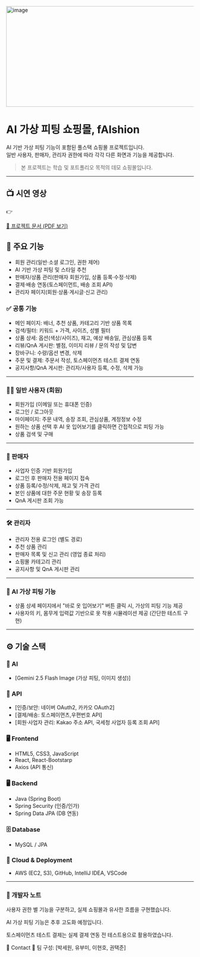 <img width="1147" height="270" alt="image" src="https://github.com/user-attachments/assets/17863a83-525e-42fb-9f79-fadebcfe4f83" />


# AI 가상 피팅 쇼핑몰, fAIshion

AI 기반 가상 피팅 기능이 포함된 풀스택 쇼핑몰 프로젝트입니다.  
일반 사용자, 판매자, 관리자 권한에 따라 각각 다른 화면과 기능을 제공합니다.

> 본 프로젝트는 학습 및 포트폴리오 목적의 데모 쇼핑몰입니다.

---

## 📺 시연 영상
👉

[📄 프로젝트 문서 (PDF 보기)](https://github.com/sewonnnn/faishion/blob/master/fAIshion_Team_Project.pdf)


## 📌 주요 기능
- 회원 관리(일반·소셜 로그인, 권한 제어)
- AI 기반 가상 피팅 및 스타일 추천
- 판매자/상품 관리(판매자 회원가입, 상품 등록·수정·삭제)
- 결제·배송 연동(토스페이먼트, 배송 조회 API)
- 관리자 페이지(회원·상품·게시글·신고 관리)

### ✅ 공통 기능
- 메인 페이지: 배너, 추천 상품, 카테고리 기반 상품 목록
- 검색/필터: 키워드 + 가격, 사이즈, 성별 필터
- 상품 상세: 옵션(색상/사이즈), 재고, 예상 배송일, 관심상품 등록
- 리뷰/QnA 게시판: 별점, 이미지 리뷰 / 문의 작성 및 답변
- 장바구니: 수량/옵션 변경, 삭제
- 주문 및 결제: 주문서 작성, 토스페이먼츠 테스트 결제 연동
- 공지사항/QnA 게시판: 관리자/사용자 등록, 수정, 삭제 가능

---

### 🧍‍♂️ 일반 사용자 (회원)
- 회원가입 (이메일 또는 휴대폰 인증)
- 로그인 / 로그아웃
- 마이페이지: 주문 내역, 송장 조회, 관심상품, 계정정보 수정
- 원하는 상품 선택 후 AI 옷 입어보기를 클릭하면 간접적으로 피팅 가능
- 상품 검색 및 구매

---

### 🛒 판매자
- 사업자 인증 기반 회원가입
- 로그인 후 판매자 전용 페이지 접속
- 상품 등록/수정/삭제, 재고 및 가격 관리
- 본인 상품에 대한 주문 현황 및 송장 등록
- QnA 게시판 조회 가능

---

### 🛠️ 관리자
- 관리자 전용 로그인 (별도 경로)
- 추천 상품 관리
- 판매자 목록 및 신고 관리 (영업 종료 처리)
- 쇼핑몰 카테고리 관리
- 공지사항 및 QnA 게시판 관리

---

### 👕 AI 가상 피팅 기능
- 상품 상세 페이지에서 "바로 옷 입어보기" 버튼 클릭 시, 가상의 피팅 기능 제공
- 사용자의 키, 몸무게 입력값 기반으로 옷 착용 시뮬레이션 제공 (간단한 테스트 구현)

---

## ⚙️ 기술 스택

### 🧠 AI
- [Gemini 2.5 Flash Image (가상 피팅, 이미지 생성)]


### 🔑 API
- [인증/보안: 네이버 OAuth2, 카카오 OAuth2]
- [결제/배송: 토스페이먼츠,우편번호 API]
- [회원·사업자 관리: Kakao 주소 API, 국세청 사업자 등록 조회 API]

### 🖥️ Frontend
- HTML5, CSS3, JavaScript 
-  React, React-Bootstarp
- Axios (API 통신)

### 🖥️ Backend
- Java (Spring Boot)
- Spring Security (인증/인가)
- Spring Data JPA (DB 연동)

### 🗄️ Database
- MySQL / JPA

### 🔐 Cloud & Deployment
- AWS (EC2, S3), GitHub, 
IntelliJ IDEA, VSCode

---

### 📌 개발자 노트

사용자 권한 별 기능을 구분하고, 실제 쇼핑몰과 유사한 흐름을 구현했습니다.

AI 가상 피팅 기능은 추후 고도화 예정입니다.

토스페이먼츠 테스트 결제는 실제 결제 연동 전 테스트용으로 활용하였습니다.

📧 Contact
👤 팀 구성: [박세원, 유부미, 이현호, 권택준]







